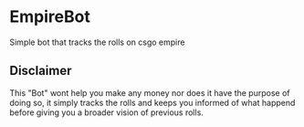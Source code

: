 # EmpireBot
Simple bot that tracks the rolls on csgo empire

## Disclaimer

This "Bot" wont help you make any money nor does it have the purpose of doing so, it simply tracks the rolls and keeps you informed of what happend before giving you a broader vision of previous rolls.